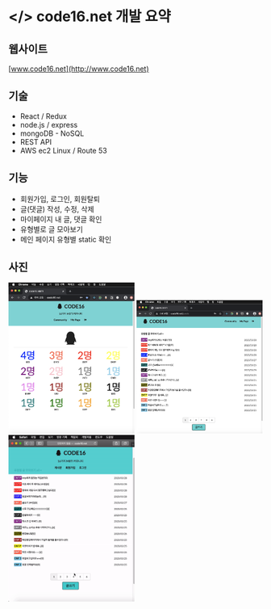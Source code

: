 # </> code16.net 개발 요약

## 웹사이트

[www.code16.net](http://www.code16.net)

## 기술

- React / Redux
- node.js / express
- mongoDB - NoSQL
- REST API
- AWS ec2 Linux / Route 53

## 기능

- 회원가입, 로그인, 회원탈퇴
- 글(댓글) 작성, 수정, 삭제
- 마이페이지 내 글, 댓글 확인
- 유형별로 글 모아보기
- 메인 페이지 유형별 static 확인

## 사진

<div>
<img src="images/code16_main.png" width="250px">
<img src="images/code16_posts.png" width="250px">
<img src="images/ezgif.com-video-to-gif.gif" width="250px">
</div>
